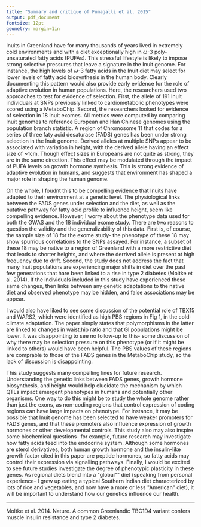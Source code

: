 ```yaml
---
title: "Summary and critique of Fumagalli et al. 2015"
output: pdf_document
fontsize: 12pt
geometry: margin=1in
---
```


Inuits in Greenland have for many thousands of years lived in extremely cold environments and with a diet exceptionally high in $\omega$-3 poly-unsaturated fatty acids (PUFAs). This stressful lifestyle is likely to impose strong selective pressures that leave a signature in the Inuit genome. For instance, the high levels of $\omega$-3 fatty acids in the Inuit diet may select for lower levels of fatty acid biosynthesis in the human body. Clearly documenting this pattern would also provide early evidence for the role of adaptive evolution in human populations. Here, the researchers used two approaches to test for evidence of selection. First, the allele of 191 Inuit individuals at SNPs previously linked to cardiometabolic phenotypes were scored using a MetaboChip. Second, the researchers looked for evidence of selection in 18 Inuit exomes. All metrics were computed by comparing Inuit genomes to reference European and Han Chinese genomes using the population branch statistic. A region of Chromosome 11 that codes for a series of three faty acid desaturase (FADS) genes has been under strong selection in the Inuit genome. Derived alleles at multiple SNPs appear to be associated with variation in height, with the derived allele having an effect size of ~1cm. Though effect sizes in Europeans are not quite as strong, they are in the same direction. This effect may be modulated through the impact of PUFA levels on growth hormone synthesis. This is strong evidence of adaptive evolution in humans, and suggests that environment has shaped a major role in shaping the human genome.


On the whole, I foudnt this to be compelling evidence that Inuits have adapted to their environment at a genetic level. The physiological links between the FADS genes under selection and the diet, as well as the putative pathway for fatty acid profile to influence height, seem like compelling evidence. However, I worry about the phenotype data used for both the GWAS and the 18 individual exome study. There are two reasons to question the validity and the generalizability of this data. First is, of course, the sample size of 18 for the exome study- the phenotype of these 18 may show spurrious correlations to the SNPs assayed. For instance, a subset of these 18 may be native to a region of Greenland with a more restrictive diet that leads to shorter heights, and where the derrived allele is present at high frequency due to drift. Second, the study does not  address the fact that many Inuit populations are experiencing major shifts in diet over the past few generations that hare been linked to a rise in type 2 diabetes (Moltke et al. 2014). If the individuals included in this study have experienced these same changes, then links between any genetic adaptations to the native diet and observed phenotype may be hidden, and false associations may be appear. 

I would also have liked to see some discussion of the potential role of TBX15 and WARS2, which were identified as high PBS regions in Fig 1, in the cold-climate adaptation. The paper simply states that polymorphisms in the latter are linked to changes in waist:hip ratio and that GI populations might be lower. It was disappointing to see no follow-up to this- some discussion of why there may be selection pressure on this phenotype (or if it might be linked to others) would have been helpful. The PBS values of these regions are comprable to those of the FADS genes in the MetaboChip study, so the lack of discussion is disappointing. 

This study suggests many compelling lines for future research. Understanding the genetic links between FADS genes, growth hormone biosynthesis, and height would help elucidate the mechanism by which QTLs impact emergent phenotypes in humans and potentially other organisms. One way to do this might be to study the whole genome rather than just the exons, as non-coding regions that control expression of coding regions can have large impacts on phenotype. For instance, it may be possible that Inuit genome has been selected to have weaker promoters for FADS genes, and that these promoters also influence expression of growth hormones or other developmental controls. This study also may also inspire some biochemical questions- for example, future research may investigate how fatty acids feed into the endocrine system. Although some hormones are sterol derivatives, both human growth hormone and the insulin-like growth factor cited in this paper are peptide hormones, so fatty acids may control their expression via signalling pathways. Finally, I would be excited to see future studies investigate the degree of phenotypic plasticity in these genes. As regional diets blend into a "global"" diet (speaking from personal experience- I grew up eating a typical Southern Indian diet characterized by lots of rice and vegetables, and now have a more or less "American" diet), it will be important to understand how our genetics influence our health. 


---

Moltke et al. 2014. Nature. A common Greenlandic TBC1D4 variant confers muscle insulin resistance and type 2 diabetes. 